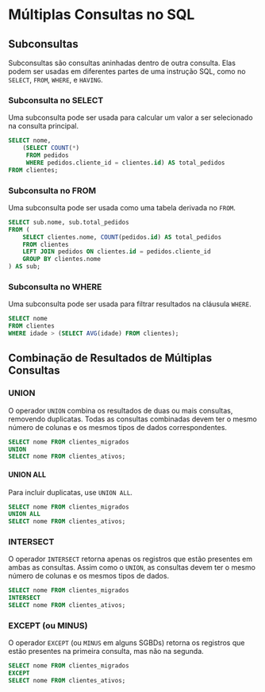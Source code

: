 # Múltiplas Consultas no SQL

## Subconsultas

Subconsultas são consultas aninhadas dentro de outra consulta. Elas podem ser usadas em diferentes partes de uma instrução SQL, como no `SELECT`, `FROM`, `WHERE`, e `HAVING`.

### Subconsulta no SELECT

Uma subconsulta pode ser usada para calcular um valor a ser selecionado na consulta principal.

```sql
SELECT nome, 
    (SELECT COUNT(*)
     FROM pedidos
     WHERE pedidos.cliente_id = clientes.id) AS total_pedidos
FROM clientes;
```

### Subconsulta no FROM

Uma subconsulta pode ser usada como uma tabela derivada no `FROM`.

```sql
SELECT sub.nome, sub.total_pedidos
FROM (
    SELECT clientes.nome, COUNT(pedidos.id) AS total_pedidos
    FROM clientes
    LEFT JOIN pedidos ON clientes.id = pedidos.cliente_id
    GROUP BY clientes.nome
) AS sub;
```

### Subconsulta no WHERE

Uma subconsulta pode ser usada para filtrar resultados na cláusula `WHERE`.

```sql
SELECT nome
FROM clientes
WHERE idade > (SELECT AVG(idade) FROM clientes);
```

## Combinação de Resultados de Múltiplas Consultas

### UNION

O operador `UNION` combina os resultados de duas ou mais consultas, removendo duplicatas. Todas as consultas combinadas devem ter o mesmo número de colunas e os mesmos tipos de dados correspondentes.

```sql
SELECT nome FROM clientes_migrados
UNION
SELECT nome FROM clientes_ativos;
```

#### UNION ALL

Para incluir duplicatas, use `UNION ALL`.

```sql
SELECT nome FROM clientes_migrados
UNION ALL
SELECT nome FROM clientes_ativos;
```

### INTERSECT

O operador `INTERSECT` retorna apenas os registros que estão presentes em ambas as consultas. Assim como o `UNION`, as consultas devem ter o mesmo número de colunas e os mesmos tipos de dados.

```sql
SELECT nome FROM clientes_migrados
INTERSECT
SELECT nome FROM clientes_ativos;
```

### EXCEPT (ou MINUS)

O operador `EXCEPT` (ou `MINUS` em alguns SGBDs) retorna os registros que estão presentes na primeira consulta, mas não na segunda.

```sql
SELECT nome FROM clientes_migrados
EXCEPT
SELECT nome FROM clientes_ativos;
```